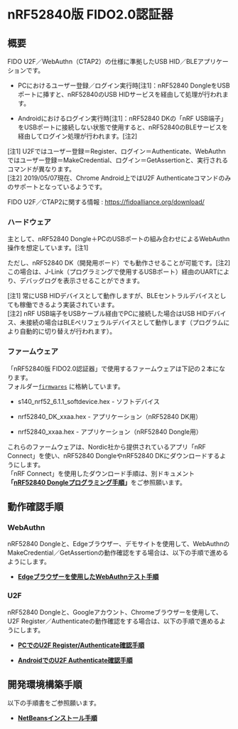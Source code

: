 # nRF52840版 FIDO2.0認証器

## 概要
FIDO U2F／WebAuthn（CTAP2）の仕様に準拠したUSB HID／BLEアプリケーションです。

- PCにおけるユーザー登録／ログイン実行時[注1]：nRF52840 DongleをUSBポートに挿すと、nRF52840のUSB HIDサービスを経由して処理が行われます。

- Androidにおけるログイン実行時[注1]：nRF52840 DKの「nRF USB端子」をUSBポートに接続しない状態で使用すると、nRF52840のBLEサービスを経由してログイン処理が行われます。[注2]

[注1] U2Fではユーザー登録＝Register、ログイン＝Authenticate、WebAuthnではユーザー登録＝MakeCredential、ログイン＝GetAssertionと、実行されるコマンドが異なります。<br>
[注2] 2019/05/07現在、Chrome Android上ではU2F Authenticateコマンドのみのサポートとなっているようです。

FIDO U2F／CTAP2に関する情報 : https://fidoalliance.org/download/

### ハードウェア

主として、nRF52840 Dongle＋PCのUSBポートの組み合わせによるWebAuthn操作を想定しています。[注1]

ただし、nRF52840 DK（開発用ボード）でも動作させることが可能です。[注2]<br>
この場合は、J-Link（プログラミングで使用するUSBポート）経由のUARTにより、デバッグログを表示させることができます。

[注1] 常にUSB HIDデバイスとして動作しますが、BLEセントラルデバイスとしても稼働できるよう実装されています。<br>
[注2] nRF USB端子をUSBケーブル経由でPCに接続した場合はUSB HIDデバイス、未接続の場合はBLEペリフェラルデバイスとして動作します（プログラムにより自動的に切り替えが行われます）。<br>


### ファームウェア

「nRF52840版 FIDO2.0認証器」で使用するファームウェアは下記の２本になります。<br>
フォルダー[`firmwares`](firmwares/README.md) に格納しています。

- s140_nrf52_6.1.1_softdevice.hex - ソフトデバイス

- nrf52840_DK_xxaa.hex - アプリケーション（nRF52840 DK用）

- nrf52840_xxaa.hex - アプリケーション（nRF52840 Dongle用）

これらのファームウェアは、Nordic社から提供されているアプリ「nRF Connect」を使い、nRF52840 DongleやnRF52840 DKにダウンロードするようにします。<br>
「nRF Connect」を使用したダウンロード手順は、別ドキュメント<b>「[nRF52840 Dongleプログラミング手順](../Development/nRF52840/NRFCONNECTINST.md)」</b>をご参照願います。
　
## 動作確認手順

### WebAuthn

nRF52840 Dongleと、Edgeブラウザー、デモサイトを使用して、WebAuthnのMakeCredential／GetAssertionの動作確認をする場合は、以下の手順で進めるようにします。

- <b>[Edgeブラウザーを使用したWebAuthnテスト手順](../Research/FIDO_2_0/EDGETEST.md)</b>

### U2F

nRF52840 Dongleと、Googleアカウント、Chromeブラウザーを使用して、U2F Register／Authenticateの動作確認をする場合は、以下の手順で進めるようにします。

- <b>[PCでのU2F Register/Authenticate確認手順](../nRF5_SDK_v15.2.0/PCCHROME.md)</b>

- <b>[AndroidでのU2F Authenticate確認手順](../nRF5_SDK_v15.2.0/ANDROID.md)</b>

## 開発環境構築手順

以下の手順書をご参照願います。

- <b>[NetBeansインストール手順](NETBEANSINST.md)</b>
